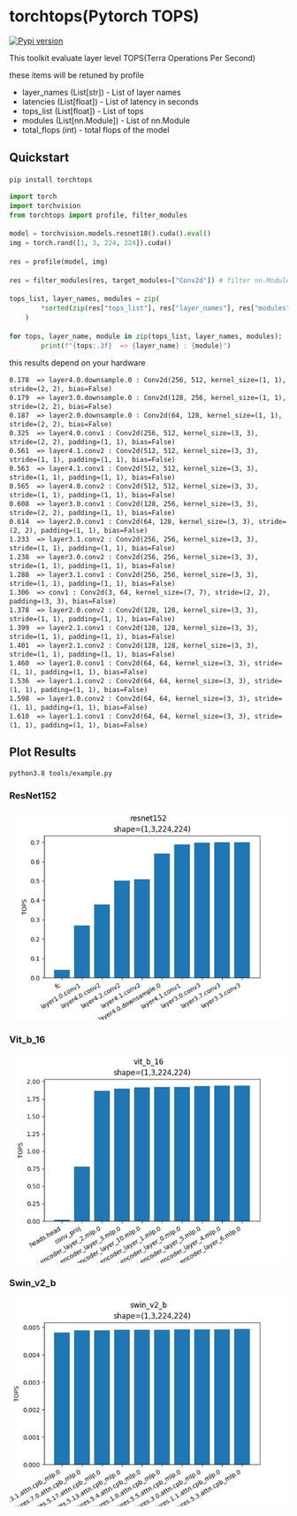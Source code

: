 # torchtops(Pytorch TOPS)
[![Pypi version](https://img.shields.io/pypi/v/torchtops.svg)](https://pypi.org/project/torchtops/)

This toolkit evaluate layer level TOPS(Terra Operations Per Second)

these items will be retuned by profile
- layer_names (List[str]) - List of layer names
- latencies (List[float]) - List of latency in seconds
- tops_list (List[float]) - List of tops
- modules (List[nn.Module]) - List of nn.Module
- total_flops (int) - total flops of the model

## Quickstart

`pip install torchtops`

```python
import torch
import torchvision
from torchtops import profile, filter_modules

model = torchvision.models.resnet18().cuda().eval()
img = torch.rand([1, 3, 224, 224]).cuda()

res = profile(model, img)

res = filter_modules(res, target_modules=["Conv2d"]) # filter nn.Module you want to get

tops_list, layer_names, modules = zip(
        *sorted(zip(res["tops_list"], res["layer_names"], res["modules"]))
    )

for tops, layer_name, module in zip(tops_list, layer_names, modules):
        print(f"{tops:.3f}  => {layer_name} : {module}")
```

this results depend on your hardware
```
0.178  => layer4.0.downsample.0 : Conv2d(256, 512, kernel_size=(1, 1), stride=(2, 2), bias=False)
0.179  => layer3.0.downsample.0 : Conv2d(128, 256, kernel_size=(1, 1), stride=(2, 2), bias=False)
0.187  => layer2.0.downsample.0 : Conv2d(64, 128, kernel_size=(1, 1), stride=(2, 2), bias=False)
0.325  => layer4.0.conv1 : Conv2d(256, 512, kernel_size=(3, 3), stride=(2, 2), padding=(1, 1), bias=False)
0.561  => layer4.1.conv2 : Conv2d(512, 512, kernel_size=(3, 3), stride=(1, 1), padding=(1, 1), bias=False)
0.563  => layer4.1.conv1 : Conv2d(512, 512, kernel_size=(3, 3), stride=(1, 1), padding=(1, 1), bias=False)
0.565  => layer4.0.conv2 : Conv2d(512, 512, kernel_size=(3, 3), stride=(1, 1), padding=(1, 1), bias=False)
0.608  => layer3.0.conv1 : Conv2d(128, 256, kernel_size=(3, 3), stride=(2, 2), padding=(1, 1), bias=False)
0.614  => layer2.0.conv1 : Conv2d(64, 128, kernel_size=(3, 3), stride=(2, 2), padding=(1, 1), bias=False)
1.233  => layer3.1.conv2 : Conv2d(256, 256, kernel_size=(3, 3), stride=(1, 1), padding=(1, 1), bias=False)
1.238  => layer3.0.conv2 : Conv2d(256, 256, kernel_size=(3, 3), stride=(1, 1), padding=(1, 1), bias=False)
1.288  => layer3.1.conv1 : Conv2d(256, 256, kernel_size=(3, 3), stride=(1, 1), padding=(1, 1), bias=False)
1.306  => conv1 : Conv2d(3, 64, kernel_size=(7, 7), stride=(2, 2), padding=(3, 3), bias=False)
1.378  => layer2.0.conv2 : Conv2d(128, 128, kernel_size=(3, 3), stride=(1, 1), padding=(1, 1), bias=False)
1.399  => layer2.1.conv1 : Conv2d(128, 128, kernel_size=(3, 3), stride=(1, 1), padding=(1, 1), bias=False)
1.401  => layer2.1.conv2 : Conv2d(128, 128, kernel_size=(3, 3), stride=(1, 1), padding=(1, 1), bias=False)
1.460  => layer1.0.conv1 : Conv2d(64, 64, kernel_size=(3, 3), stride=(1, 1), padding=(1, 1), bias=False)
1.536  => layer1.1.conv2 : Conv2d(64, 64, kernel_size=(3, 3), stride=(1, 1), padding=(1, 1), bias=False)
1.598  => layer1.0.conv2 : Conv2d(64, 64, kernel_size=(3, 3), stride=(1, 1), padding=(1, 1), bias=False)
1.610  => layer1.1.conv1 : Conv2d(64, 64, kernel_size=(3, 3), stride=(1, 1), padding=(1, 1), bias=False)
```

## Plot Results

```
python3.8 tools/example.py
```

### ResNet152
<img src="resources/resnet152.jpg" width="600">

### Vit_b_16
<img src="resources/vit_b_16.jpg" width="600">

### Swin_v2_b
<img src="resources/swin_v2_b.jpg" width="600">
